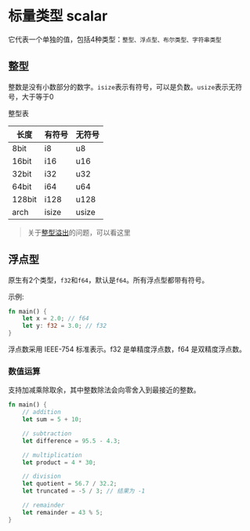 # 标量类型 scalar

它代表一个单独的值，包括4种类型：`整型、浮点型、布尔类型、字符串类型`

## 整型

整数是没有小数部分的数字。`isize`表示有符号，可以是负数。`usize`表示无符号，大于等于0

整型表

| 长度 | 有符号 | 无符号 |
| - | - | - |
|  8bit    |   i8    |   u8    |
|  16bit    |   i16    |   u16    |
|  32bit    |   i32    |   u32    |
|  64bit    |   i64    |   u64    |
|  128bit    |   i128    |   u128    |
|  arch    |   isize    |   usize    |


> 关于[整型溢出](https://kaisery.github.io/trpl-zh-cn/ch03-02-data-types.html#%E6%95%B4%E5%9E%8B%E6%BA%A2%E5%87%BA)的问题，可以看这里

## 浮点型

原生有2个类型，`f32`和`f64`，默认是`f64`。所有浮点型都带有符号。

示例:

```rs
fn main() {
    let x = 2.0; // f64
    let y: f32 = 3.0; // f32
}
```

浮点数采用 IEEE-754 标准表示。f32 是单精度浮点数，f64 是双精度浮点数。

### 数值运算

支持加减乘除取余，其中整数除法会向零舍入到最接近的整数。

```rs
fn main() {
    // addition
    let sum = 5 + 10;

    // subtraction
    let difference = 95.5 - 4.3;

    // multiplication
    let product = 4 * 30;

    // division
    let quotient = 56.7 / 32.2;
    let truncated = -5 / 3; // 结果为 -1

    // remainder
    let remainder = 43 % 5;
}
```